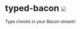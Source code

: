 # typed-bacon [![](https://travis-ci.org/johannhof/typed-bacon.svg)](https://travis-ci.org/johannhof/typed-bacon)
Type checks in your Bacon stream!
